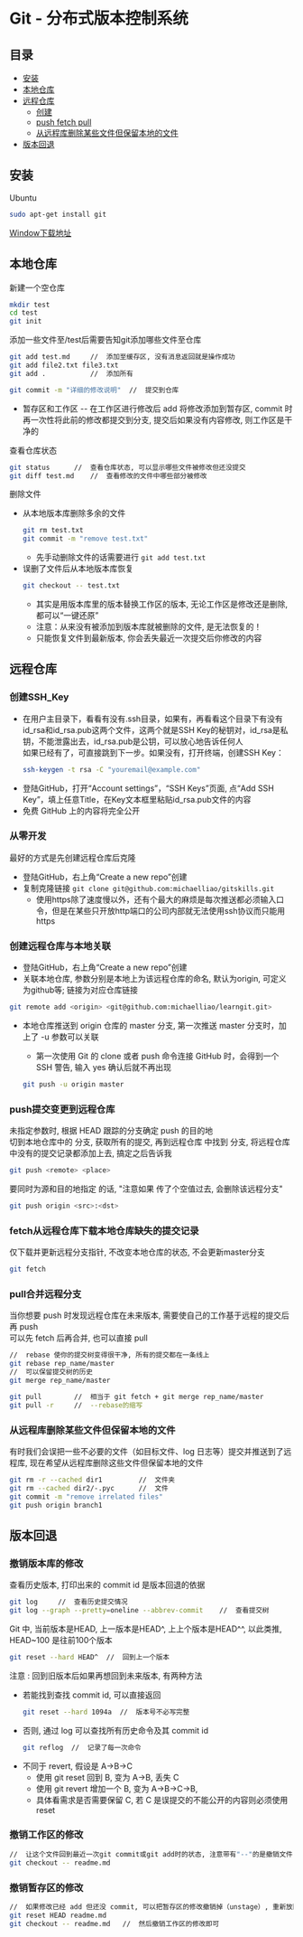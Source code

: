 # Git - 分布式版本控制系统

## 目录
- [安装](#安装)
- [本地仓库](#本地仓库)
- [远程仓库](#远程仓库)
    - [创建](#创建SSHKey)
    - [push fetch pull](#push提交变更到远程仓库)
    - [从远程库删除某些文件但保留本地的文件](#从远程库删除某些文件但保留本地的文件)
- [版本回退](#版本回退)



## 安装
Ubuntu
```bash
sudo apt-get install git
```
[Window下载地址](https://git-scm.com/downloads)

## 本地仓库
新建一个空仓库
```bash
mkdir test
cd test
git init
```

添加一些文件至/test后需要告知git添加哪些文件至仓库
```bash
git add test.md     //  添加至缓存区, 没有消息返回就是操作成功
git add file2.txt file3.txt
git add .           //  添加所有

git commit -m "详细的修改说明"  //  提交到仓库
```

- 暂存区和工作区 -- 在工作区进行修改后 add 将修改添加到暂存区, commit 时再一次性将此前的修改都提交到分支, 提交后如果没有内容修改, 则工作区是干净的

查看仓库状态
```bash
git status      //  查看仓库状态, 可以显示哪些文件被修改但还没提交
git diff test.md    //  查看修改的文件中哪些部分被修改
```

删除文件
- 从本地版本库删除多余的文件
    ```bash
    git rm test.txt
    git commit -m "remove test.txt"
    ```
    - 先手动删除文件的话需要进行 `git add test.txt`
- 误删了文件后从本地版本库恢复
    ```bash
    git checkout -- test.txt
    ```
    - 其实是用版本库里的版本替换工作区的版本, 无论工作区是修改还是删除, 都可以“一键还原”
    - 注意：从来没有被添加到版本库就被删除的文件, 是无法恢复的！
    - 只能恢复文件到最新版本, 你会丢失最近一次提交后你修改的内容


## 远程仓库

### 创建SSH_Key
+ 在用户主目录下，看看有没有.ssh目录，如果有，再看看这个目录下有没有id_rsa和id_rsa.pub这两个文件，这两个就是SSH Key的秘钥对，id_rsa是私钥，不能泄露出去，id_rsa.pub是公钥，可以放心地告诉任何人  
如果已经有了，可直接跳到下一步。如果没有，打开终端，创建SSH Key：
    ```bash
    ssh-keygen -t rsa -C "youremail@example.com"
    ```
+ 登陆GitHub，打开“Account settings”，“SSH Keys”页面, 点“Add SSH Key”，填上任意Title，在Key文本框里粘贴id_rsa.pub文件的内容
+ 免费 GitHub 上的内容将完全公开

### 从零开发
最好的方式是先创建远程仓库后克隆
+ 登陆GitHub，右上角“Create a new repo”创建
+ 复制克隆链接
`git clone git@github.com:michaelliao/gitskills.git`
    - 使用https除了速度慢以外，还有个最大的麻烦是每次推送都必须输入口令，但是在某些只开放http端口的公司内部就无法使用ssh协议而只能用https

### 创建远程仓库与本地关联
+ 登陆GitHub，右上角“Create a new repo”创建
+ 关联本地仓库, 参数分别是本地上为该远程仓库的命名, 默认为origin, 可定义为github等; 链接为对应仓库链接
```bash
git remote add <origin> <git@github.com:michaelliao/learngit.git>
```
+ 本地仓库推送到 origin 仓库的 master 分支, 第一次推送 master 分支时，加上了 -u 参数可以关联
    - 第一次使用 Git 的 clone 或者 push 命令连接 GitHub 时，会得到一个 SSH 警告, 输入 yes 确认后就不再出现

    ```bash
    git push -u origin master
    ```
    

### push提交变更到远程仓库
未指定参数时, 根据 HEAD 跟踪的分支确定 push 的目的地  
切到本地仓库中的 <place> 分支, 获取所有的提交, 再到远程仓库 <remote> 中找到 <place> 分支, 
将远程仓库中没有的提交记录都添加上去, 搞定之后告诉我
```bash
git push <remote> <place>
```
要同时为源和目的地指定 <place> 的话, "注意如果 <src> 传了个空值过去, 会删除该远程分支"
```bash
git push origin <src>:<dst>
```

### fetch从远程仓库下载本地仓库缺失的提交记录
仅下载并更新远程分支指针, 不改变本地仓库的状态, 不会更新master分支
```bash
git fetch
```

### pull合并远程分支
当你想要 push 时发现远程仓库在未来版本, 需要使自己的工作基于远程的提交后再 push  
可以先 fetch 后再合并, 也可以直接 pull
```bash
//  rebase 使你的提交树变得很干净, 所有的提交都在一条线上
git rebase rep_name/master
//  可以保留提交树的历史
git merge rep_name/master

git pull        //  相当于 git fetch + git merge rep_name/master
git pull -r     //  --rebase的缩写
```

### 从远程库删除某些文件但保留本地的文件
有时我们会误把一些不必要的文件（如目标文件、log 日志等）提交并推送到了远程库, 现在希望从远程库删除这些文件但保留本地的文件
```bash
git rm -r --cached dir1         //  文件夹
git rm --cached dir2/-.pyc      //  文件
git commit -m "remove irrelated files"
git push origin branch1
```

## 版本回退
### 撤销版本库的修改
查看历史版本, 打印出来的 commit id 是版本回退的依据
```bash
git log     //  查看历史提交情况
git log --graph --pretty=oneline --abbrev-commit    //  查看提交树
```
Git 中, 当前版本是HEAD, 上一版本是HEAD^, 上上个版本是HEAD^^, 以此类推, HEAD~100 是往前100个版本
```bash
git reset --hard HEAD^  //  回到上一个版本
```
注意 : 回到旧版本后如果再想回到未来版本, 有两种方法
- 若能找到查找 commit id, 可以直接返回
    ```bash
    git reset --hard 1094a  //  版本号不必写完整
    ```
- 否则, 通过 log 可以查找所有历史命令及其 commit id
    ```bash
    git reflog  //  记录了每一次命令
    ```
- 不同于 revert, 假设是 A->B->C
    - 使用 git reset 回到 B, 变为 A->B, 丢失 C
    - 使用 git revert 增加一个 B, 变为 A->B->C->B, 
    - 具体看需求是否需要保留 C, 若 C 是误提交的不能公开的内容则必须使用reset

### 撤销工作区的修改
```bash
//  让这个文件回到最近一次git commit或git add时的状态, 注意带有"--"的是撤销文件, 不带的是切换分支
git checkout -- readme.md
```

### 撤销暂存区的修改
```bash
//  如果修改已经 add 但还没 commit, 可以把暂存区的修改撤销掉（unstage）, 重新放回工作区
git reset HEAD readme.md
git checkout -- readme.md   //  然后撤销工作区的修改即可
```